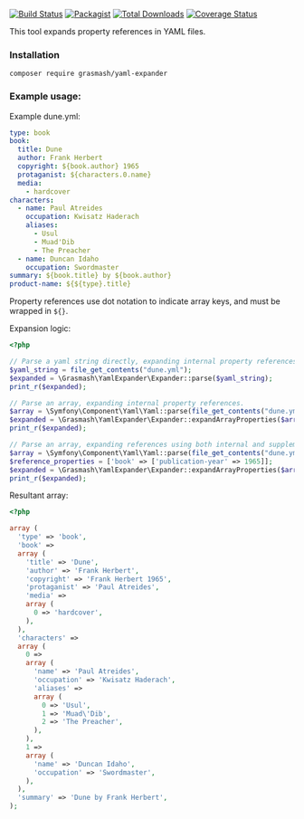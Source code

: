 [![Build Status](https://travis-ci.org/grasmash/yaml-expander.svg?branch=master)](https://travis-ci.org/grasmash/yaml-expander) [![Packagist](https://img.shields.io/packagist/v/grasmash/yaml-expander.svg)](https://packagist.org/packages/grasmash/yaml-expander)
[![Total Downloads](https://poser.pugx.org/grasmash/yaml-expander/downloads)](https://packagist.org/packages/grasmash/yaml-expander) [![Coverage Status](https://coveralls.io/repos/github/grasmash/yaml-expander/badge.svg?branch=master)](https://coveralls.io/github/grasmash/yaml-expander?branch=master)

This tool expands property references in YAML files.

### Installation

    composer require grasmash/yaml-expander

### Example usage:

Example dune.yml:

```yaml
type: book
book:
  title: Dune
  author: Frank Herbert
  copyright: ${book.author} 1965
  protaganist: ${characters.0.name}
  media:
    - hardcover
characters:
  - name: Paul Atreides
    occupation: Kwisatz Haderach
    aliases:
      - Usul
      - Muad'Dib
      - The Preacher
  - name: Duncan Idaho
    occupation: Swordmaster
summary: ${book.title} by ${book.author}
product-name: ${${type}.title}
```

Property references use dot notation to indicate array keys, and must be wrapped in `${}`.

Expansion logic:

```php
<?php

// Parse a yaml string directly, expanding internal property references.
$yaml_string = file_get_contents("dune.yml");
$expanded = \Grasmash\YamlExpander\Expander::parse($yaml_string);
print_r($expanded);

// Parse an array, expanding internal property references.
$array = \Symfony\Component\Yaml\Yaml::parse(file_get_contents("dune.yml"));
$expanded = \Grasmash\YamlExpander\Expander::expandArrayProperties($array);
print_r($expanded);

// Parse an array, expanding references using both internal and supplementary values.
$array = \Symfony\Component\Yaml\Yaml::parse(file_get_contents("dune.yml"));
$reference_properties = ['book' => ['publication-year' => 1965]];
$expanded = \Grasmash\YamlExpander\Expander::expandArrayProperties($array, $reference_properties);
print_r($expanded);
````

Resultant array:

```php
<?php

array (
  'type' => 'book',
  'book' => 
  array (
    'title' => 'Dune',
    'author' => 'Frank Herbert',
    'copyright' => 'Frank Herbert 1965',
    'protaganist' => 'Paul Atreides',
    'media' => 
    array (
      0 => 'hardcover',
    ),
  ),
  'characters' => 
  array (
    0 => 
    array (
      'name' => 'Paul Atreides',
      'occupation' => 'Kwisatz Haderach',
      'aliases' => 
      array (
        0 => 'Usul',
        1 => 'Muad\'Dib',
        2 => 'The Preacher',
      ),
    ),
    1 => 
    array (
      'name' => 'Duncan Idaho',
      'occupation' => 'Swordmaster',
    ),
  ),
  'summary' => 'Dune by Frank Herbert',
);
```

